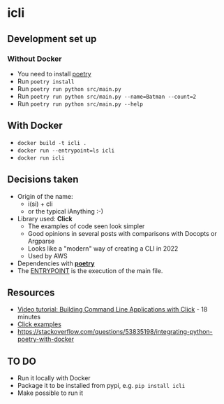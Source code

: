 # icli

## Development set up
### Without Docker
- You need to install [poetry](https://python-poetry.org/docs/#installation)
- Run `poetry install`
- Run `poetry run python src/main.py`
- Run `poetry run python src/main.py --name=Batman --count=2`
- Run `poetry run python src/main.py --help`

## With Docker
- `docker build -t icli .`
- `docker run --entrypoint=ls icli`
- `docker run icli`

## Decisions taken
- Origin of the name: 
    - i(si) + cli
    - or the typical iAnything :-)
- Library used: **Click**
    - The examples of code seen look simpler
    - Good opinions in several posts with comparisons with Docopts or Argparse
    - Looks like a "modern" way of creating a CLI in 2022
    - Used by AWS
- Dependencies with [**poetry**](https://python-poetry.org/)
- The [ENTRYPOINT](https://docs.docker.com/develop/develop-images/dockerfile_best-practices/#entrypoint) is the execution of the main file.

## Resources
- [Video tutorial: Building Command Line Applications with Click](https://www.youtube.com/watch?v=kNke39OZ2k0) - 18 minutes
- [Click examples](https://click.palletsprojects.com/en/7.x/quickstart/#screencast-and-examples)
- https://stackoverflow.com/questions/53835198/integrating-python-poetry-with-docker

## TO DO
- Run it locally with Docker
- Package it to be installed from pypi, e.g. `pip install icli`
- Make possible to run it 